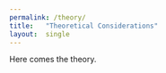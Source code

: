 ```yaml
---
permalink: /theory/
title:   "Theoretical Considerations"
layout:  single
---
```


Here comes the theory.
